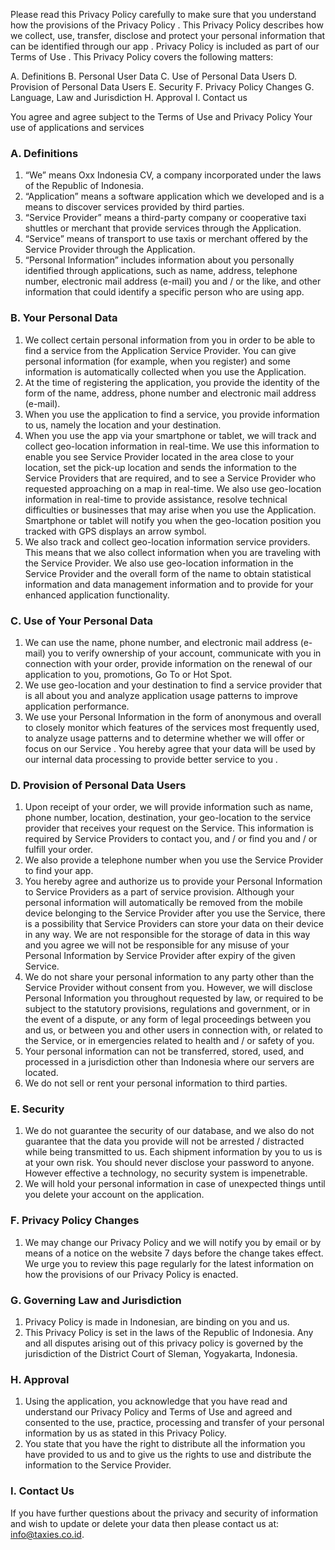 Please read this Privacy Policy carefully to make sure that you understand how the provisions of the Privacy Policy . This Privacy Policy describes how we collect, use, transfer, disclose and protect your personal information that can be identified through our app . Privacy Policy is included as part of our Terms of Use . This Privacy Policy covers the following matters:

A. Definitions
B. Personal User Data
C. Use of Personal Data Users
D. Provision of Personal Data Users
E. Security
F. Privacy Policy Changes
G. Language, Law and Jurisdiction
H. Approval
I. Contact us
 
You agree and agree subject to the Terms of Use and Privacy Policy Your use of applications and services

### A. Definitions

1. “We” means Oxx Indonesia CV, a company incorporated under the laws of the Republic of Indonesia.
2. “Application” means a software application which we developed and is a means to discover services provided by third parties.
3. “Service Provider” means a third-party company or cooperative taxi shuttles or merchant that provide services through the Application.
4. “Service” means of transport to use taxis or merchant offered by the Service Provider through the Application.
5. “Personal Information” includes information about you personally identified through applications, such as name, address, telephone number, electronic mail address (e-mail) you and / or the like, and other information that could identify a specific person who are using app.


### B. Your Personal Data

1. We collect certain personal information from you in order to be able to find a service from the Application Service Provider. You can give personal information (for example, when you register) and some information is automatically collected when you use the Application.
2. At the time of registering the application, you provide the identity of the form of the name, address, phone number and electronic mail address (e-mail).
3. When you use the application to find a service, you provide information to us, namely the location and your destination.
4. When you use the app via your smartphone or tablet, we will track and collect geo-location information in real-time. We use this information to enable you see Service Provider located in the area close to your location, set the pick-up location and sends the information to the Service Providers that are required, and to see a Service Provider who requested approaching on a map in real-time. We also use geo-location information in real-time to provide assistance, resolve technical difficulties or businesses that may arise when you use the Application. Smartphone or tablet will notify you when the geo-location position you tracked with GPS displays an arrow symbol.
5. We also track and collect geo-location information service providers. This means that we also collect information when you are traveling with the Service Provider. We also use geo-location information in the Service Provider and the overall form of the name to obtain statistical information and data management information and to provide for your enhanced application functionality.
 
### C. Use of Your Personal Data

1. We can use the name, phone number, and electronic mail address (e-mail) you to verify ownership of your account, communicate with you in connection with your order, provide information on the renewal of our application to you, promotions, Go To or Hot Spot.
2. We use geo-location and your destination to find a service provider that is all about you and analyze application usage patterns to improve application performance.
3. We use your Personal Information in the form of anonymous and overall to closely monitor which features of the services most frequently used, to analyze usage patterns and to determine whether we will offer or focus on our Service . You hereby agree that your data will be used by our internal data processing to provide better service to you .
 
### D. Provision of Personal Data Users

1. Upon receipt of your order, we will provide information such as name, phone number, location, destination, your geo-location to the service provider that receives your request on the Service. This information is required by Service Providers to contact you, and / or find you and / or fulfill your order.
2. We also provide a telephone number when you use the Service Provider to find your app.
3. You hereby agree and authorize us to provide your Personal Information to Service Providers as a part of service provision. Although your personal information will automatically be removed from the mobile device belonging to the Service Provider after you use the Service, there is a possibility that Service Providers can store your data on their device in any way. We are not responsible for the storage of data in this way and you agree we will not be responsible for any misuse of your Personal Information by Service Provider after expiry of the given Service.
4. We do not share your personal information to any party other than the Service Provider without consent from you. However, we will disclose Personal Information you throughout requested by law, or required to be subject to the statutory provisions, regulations and government, or in the event of a dispute, or any form of legal proceedings between you and us, or between you and other users in connection with, or related to the Service, or in emergencies related to health and / or safety of you.
5. Your personal information can not be transferred, stored, used, and processed in a jurisdiction other than Indonesia where our servers are located.
6. We do not sell or rent your personal information to third parties.
 
### E. Security

1. We do not guarantee the security of our database, and we also do not guarantee that the data you provide will not be arrested / distracted while being transmitted to us. Each shipment information by you to us is at your own risk. You should never disclose your password to anyone. However effective a technology, no security system is impenetrable.
2. We will hold your personal information in case of unexpected things until you delete your account on the application.
 
### F. Privacy Policy Changes

1. We may change our Privacy Policy and we will notify you by email or by means of a notice on the website 7 days before the change takes effect. We urge you to review this page regularly for the latest information on how the provisions of our Privacy Policy is enacted.
 
### G. Governing Law and Jurisdiction

1. Privacy Policy is made in Indonesian, are binding on you and us.
2. This Privacy Policy is set in the laws of the Republic of Indonesia. Any and all disputes arising out of this privacy policy is governed by the jurisdiction of the District Court of Sleman, Yogyakarta, Indonesia.
 
### H. Approval

1. Using the application, you acknowledge that you have read and understand our Privacy Policy and Terms of Use and agreed and consented to the use, practice, processing and transfer of your personal information by us as stated in this Privacy Policy.
2. You state that you have the right to distribute all the information you have provided to us and to give us the rights to use and distribute the information to the Service Provider.
 
### I. Contact Us

If you have further questions about the privacy and security of information and wish to update or delete your data then please contact us at: info@taxies.co.id.
